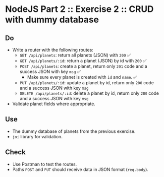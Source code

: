 # NodeJS Part 2 :: Exercise 2 :: CRUD with dummy database

## Do

- Write a router with the following routes:
  - `GET /api/planets`: return all planets (JSON) with `200` ✅
  - `GET /api/planets/:id`: return a planet (JSON) by id with `200` ✅
  - `POST /api/planets`: create a planet, return only `201` code and a success JSON with key `msg` ✅
    - Make sure every planet is created with `id` and `name`. ✅
  - `PUT /api/planets/:id`: update a planet by id, return only `200` code and a success JSON with key `msg`
  - `DELETE /api/planets/:id`: delete a planet by id, return only `200` code and a success JSON with key `msg`
- Validate planet fields where appropriate.

## Use

- The dummy database of planets from the previous exercise.
- `joi` library for validation.

## Check

- Use Postman to test the routes.
- Paths `POST` and `PUT` should receive data in JSON format (`req.body`).
